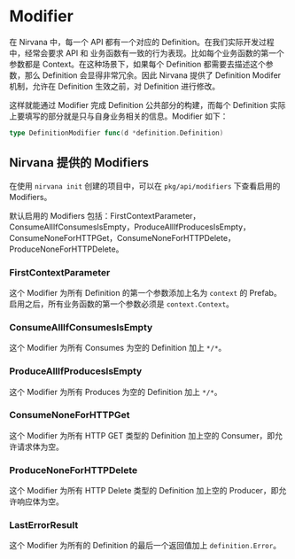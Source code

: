 # Modifier

在 Nirvana 中，每一个 API 都有一个对应的 Definition。在我们实际开发过程中，经常会要求 API 和 业务函数有一致的行为表现。比如每个业务函数的第一个参数都是 Context。在这种场景下，如果每个 Definition 都需要去描述这个参数，那么 Definition 会显得非常冗余。因此 Nirvana 提供了 Definition Modifer 机制，允许在 Definition 生效之前，对 Definition 进行修改。

这样就能通过 Modifier 完成 Definition 公共部分的构建，而每个 Definition 实际上要填写的部分就是只与自身业务相关的信息。Modifier 如下：
```go
type DefinitionModifier func(d *definition.Definition)
```

## Nirvana 提供的 Modifiers

在使用 `nirvana init` 创建的项目中，可以在 `pkg/api/modifiers` 下查看启用的 Modifiers。 

默认启用的 Modifiers 包括：FirstContextParameter，ConsumeAllIfConsumesIsEmpty，ProduceAllIfProducesIsEmpty，ConsumeNoneForHTTPGet，ConsumeNoneForHTTPDelete，ProduceNoneForHTTPDelete。

### FirstContextParameter

这个 Modifier 为所有 Definition 的第一个参数添加上名为 `context` 的 Prefab。启用之后，所有业务函数的第一个参数必须是 `context.Context`。

### ConsumeAllIfConsumesIsEmpty

这个 Modifier 为所有 Consumes 为空的 Definition 加上 `*/*`。

### ProduceAllIfProducesIsEmpty

这个 Modifier 为所有 Produces 为空的 Definition 加上 `*/*`。

### ConsumeNoneForHTTPGet

这个 Modifier 为所有 HTTP GET 类型的 Definition 加上空的 Consumer，即允许请求体为空。

### ProduceNoneForHTTPDelete

这个 Modifier 为所有 HTTP Delete 类型的 Definition 加上空的 Producer，即允许响应体为空。

### LastErrorResult

这个 Modifier 为所有的 Definition 的最后一个返回值加上 `definition.Error`。


